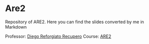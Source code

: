 # Are2
Repository of ARE2. Here you can find the slides converted by me in Markdown

Professor: [Diego Reforgiato Recupero](http://people.unica.it/diegoreforgiato/)
Course: [ARE2](http://people.unica.it/diegoreforgiato/didattica/insegnamenti/?mu=Guide/PaginaADErogata.do;jsessionid=CDA495BA8FD1D5ED72B1B350299586E1.jvm1?ad_er_id=2017*N0*N0*S1*26519*18383&ANNO_ACCADEMICO=2017&mostra_percorsi=S&step=1&jsid=CDA495BA8FD1D5ED72B1B350299586E1.jvm1&nsc=ffffffff0909189545525d5f4f58455e445a4a42378b)
